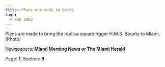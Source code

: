 ```yaml
---  
title: Plans are made to bring  
tags:  
  - Feb 1985  
---  
```

  
Plans are made to bring the replica square rigger H.M.S. Bounty to Miami. [Photo]  
  
Newspapers: **Miami Morning News or The Miami Herald**  
  
Page: **1**, Section: **B** 
